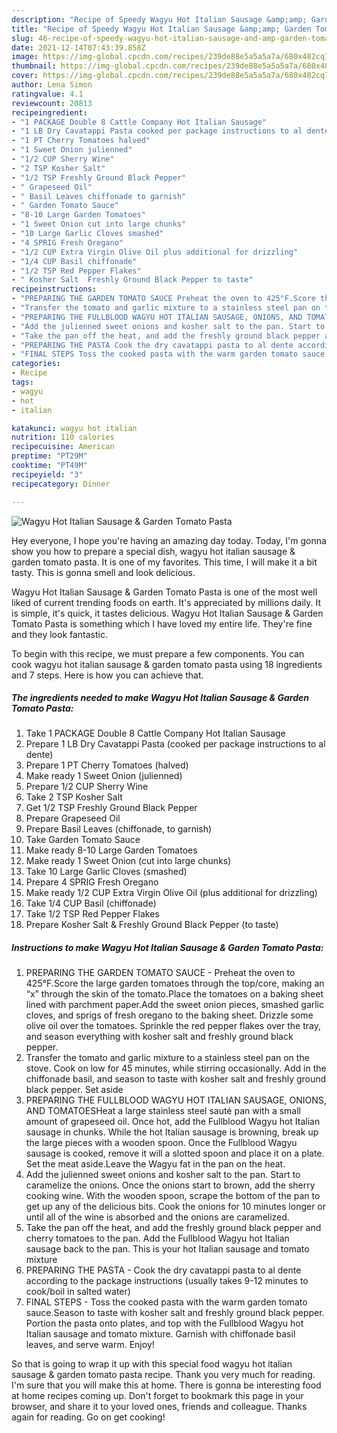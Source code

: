 ```yaml
---
description: "Recipe of Speedy Wagyu Hot Italian Sausage &amp;amp; Garden Tomato Pasta"
title: "Recipe of Speedy Wagyu Hot Italian Sausage &amp;amp; Garden Tomato Pasta"
slug: 46-recipe-of-speedy-wagyu-hot-italian-sausage-and-amp-garden-tomato-pasta
date: 2021-12-14T07:43:39.858Z
image: https://img-global.cpcdn.com/recipes/239de88e5a5a5a7a/680x482cq70/wagyu-hot-italian-sausage-garden-tomato-pasta-recipe-main-photo.jpg
thumbnail: https://img-global.cpcdn.com/recipes/239de88e5a5a5a7a/680x482cq70/wagyu-hot-italian-sausage-garden-tomato-pasta-recipe-main-photo.jpg
cover: https://img-global.cpcdn.com/recipes/239de88e5a5a5a7a/680x482cq70/wagyu-hot-italian-sausage-garden-tomato-pasta-recipe-main-photo.jpg
author: Lena Simon
ratingvalue: 4.1
reviewcount: 20813
recipeingredient:
- "1 PACKAGE Double 8 Cattle Company Hot Italian Sausage"
- "1 LB Dry Cavatappi Pasta cooked per package instructions to al dente"
- "1 PT Cherry Tomatoes halved"
- "1 Sweet Onion julienned"
- "1/2 CUP Sherry Wine"
- "2 TSP Kosher Salt"
- "1/2 TSP Freshly Ground Black Pepper"
- " Grapeseed Oil"
- " Basil Leaves chiffonade to garnish"
- " Garden Tomato Sauce"
- "8-10 Large Garden Tomatoes"
- "1 Sweet Onion cut into large chunks"
- "10 Large Garlic Cloves smashed"
- "4 SPRIG Fresh Oregano"
- "1/2 CUP Extra Virgin Olive Oil plus additional for drizzling"
- "1/4 CUP Basil chiffonade"
- "1/2 TSP Red Pepper Flakes"
- " Kosher Salt  Freshly Ground Black Pepper to taste"
recipeinstructions:
- "PREPARING THE GARDEN TOMATO SAUCE Preheat the oven to 425°F.Score the large garden tomatoes through the top/core, making an “x” through the skin of the tomato.Place the tomatoes on a baking sheet lined with parchment paper.Add the sweet onion pieces, smashed garlic cloves, and sprigs of fresh oregano to the baking sheet. Drizzle some olive oil over the tomatoes. Sprinkle the red pepper flakes over the tray, and season everything with kosher salt and freshly ground black pepper."
- "Transfer the tomato and garlic mixture to a stainless steel pan on the stove. Cook on low for 45 minutes, while stirring occasionally. Add in the chiffonade basil, and season to taste with kosher salt and freshly ground black pepper. Set aside"
- "PREPARING THE FULLBLOOD WAGYU HOT ITALIAN SAUSAGE, ONIONS, AND TOMATOESHeat a large stainless steel sauté pan with a small amount of grapeseed oil. Once hot, add the Fullblood Wagyu hot Italian sausage in chunks. While the hot Italian sausage is browning, break up the large pieces with a wooden spoon. Once the Fullblood Wagyu sausage is cooked, remove it will a slotted spoon and place it on a plate. Set the meat aside.Leave the Wagyu fat in the pan on the heat."
- "Add the julienned sweet onions and kosher salt to the pan. Start to caramelize the onions. Once the onions start to brown, add the sherry cooking wine. With the wooden spoon, scrape the bottom of the pan to get up any of the delicious bits. Cook the onions for 10 minutes longer or until all of the wine is absorbed and the onions are caramelized."
- "Take the pan off the heat, and add the freshly ground black pepper and cherry tomatoes to the pan. Add the Fullblood Wagyu hot Italian sausage back to the pan. This is your hot Italian sausage and tomato mixture"
- "PREPARING THE PASTA Cook the dry cavatappi pasta to al dente according to the package instructions (usually takes 9-12 minutes to cook/boil in salted water)"
- "FINAL STEPS Toss the cooked pasta with the warm garden tomato sauce.Season to taste with kosher salt and freshly ground black pepper. Portion the pasta onto plates, and top with the Fullblood Wagyu hot Italian sausage and tomato mixture. Garnish with chiffonade basil leaves, and serve warm. Enjoy!"
categories:
- Recipe
tags:
- wagyu
- hot
- italian

katakunci: wagyu hot italian 
nutrition: 110 calories
recipecuisine: American
preptime: "PT29M"
cooktime: "PT49M"
recipeyield: "3"
recipecategory: Dinner

---
```



![Wagyu Hot Italian Sausage &amp; Garden Tomato Pasta](https://img-global.cpcdn.com/recipes/239de88e5a5a5a7a/680x482cq70/wagyu-hot-italian-sausage-garden-tomato-pasta-recipe-main-photo.jpg)

Hey everyone, I hope you're having an amazing day today. Today, I'm gonna show you how to prepare a special dish, wagyu hot italian sausage &amp; garden tomato pasta. It is one of my favorites. This time, I will make it a bit tasty. This is gonna smell and look delicious.

Wagyu Hot Italian Sausage &amp; Garden Tomato Pasta is one of the most well liked of current trending foods on earth. It's appreciated by millions daily. It is simple, it's quick, it tastes delicious. Wagyu Hot Italian Sausage &amp; Garden Tomato Pasta is something which I have loved my entire life. They're fine and they look fantastic.




To begin with this recipe, we must prepare a few components. You can cook wagyu hot italian sausage &amp; garden tomato pasta using 18 ingredients and 7 steps. Here is how you can achieve that.

<!--inarticleads1-->

##### The ingredients needed to make Wagyu Hot Italian Sausage &amp; Garden Tomato Pasta:

1. Take 1 PACKAGE Double 8 Cattle Company Hot Italian Sausage
1. Prepare 1 LB Dry Cavatappi Pasta (cooked per package instructions to al dente)
1. Prepare 1 PT Cherry Tomatoes (halved)
1. Make ready 1 Sweet Onion (julienned)
1. Prepare 1/2 CUP Sherry Wine
1. Take 2 TSP Kosher Salt
1. Get 1/2 TSP Freshly Ground Black Pepper
1. Prepare  Grapeseed Oil
1. Prepare  Basil Leaves (chiffonade, to garnish)
1. Take  Garden Tomato Sauce
1. Make ready 8-10 Large Garden Tomatoes
1. Make ready 1 Sweet Onion (cut into large chunks)
1. Take 10 Large Garlic Cloves (smashed)
1. Prepare 4 SPRIG Fresh Oregano
1. Make ready 1/2 CUP Extra Virgin Olive Oil (plus additional for drizzling)
1. Take 1/4 CUP Basil (chiffonade)
1. Take 1/2 TSP Red Pepper Flakes
1. Prepare  Kosher Salt &amp; Freshly Ground Black Pepper (to taste)




<!--inarticleads2-->

##### Instructions to make Wagyu Hot Italian Sausage &amp; Garden Tomato Pasta:

1. PREPARING THE GARDEN TOMATO SAUCE - Preheat the oven to 425°F.Score the large garden tomatoes through the top/core, making an “x” through the skin of the tomato.Place the tomatoes on a baking sheet lined with parchment paper.Add the sweet onion pieces, smashed garlic cloves, and sprigs of fresh oregano to the baking sheet. Drizzle some olive oil over the tomatoes. Sprinkle the red pepper flakes over the tray, and season everything with kosher salt and freshly ground black pepper.
1. Transfer the tomato and garlic mixture to a stainless steel pan on the stove. Cook on low for 45 minutes, while stirring occasionally. Add in the chiffonade basil, and season to taste with kosher salt and freshly ground black pepper. Set aside
1. PREPARING THE FULLBLOOD WAGYU HOT ITALIAN SAUSAGE, ONIONS, AND TOMATOESHeat a large stainless steel sauté pan with a small amount of grapeseed oil. Once hot, add the Fullblood Wagyu hot Italian sausage in chunks. While the hot Italian sausage is browning, break up the large pieces with a wooden spoon. Once the Fullblood Wagyu sausage is cooked, remove it will a slotted spoon and place it on a plate. Set the meat aside.Leave the Wagyu fat in the pan on the heat.
1. Add the julienned sweet onions and kosher salt to the pan. Start to caramelize the onions. Once the onions start to brown, add the sherry cooking wine. With the wooden spoon, scrape the bottom of the pan to get up any of the delicious bits. Cook the onions for 10 minutes longer or until all of the wine is absorbed and the onions are caramelized.
1. Take the pan off the heat, and add the freshly ground black pepper and cherry tomatoes to the pan. Add the Fullblood Wagyu hot Italian sausage back to the pan. This is your hot Italian sausage and tomato mixture
1. PREPARING THE PASTA - Cook the dry cavatappi pasta to al dente according to the package instructions (usually takes 9-12 minutes to cook/boil in salted water)
1. FINAL STEPS - Toss the cooked pasta with the warm garden tomato sauce.Season to taste with kosher salt and freshly ground black pepper. Portion the pasta onto plates, and top with the Fullblood Wagyu hot Italian sausage and tomato mixture. Garnish with chiffonade basil leaves, and serve warm. Enjoy!




So that is going to wrap it up with this special food wagyu hot italian sausage &amp; garden tomato pasta recipe. Thank you very much for reading. I'm sure that you will make this at home. There is gonna be interesting food at home recipes coming up. Don't forget to bookmark this page in your browser, and share it to your loved ones, friends and colleague. Thanks again for reading. Go on get cooking!
